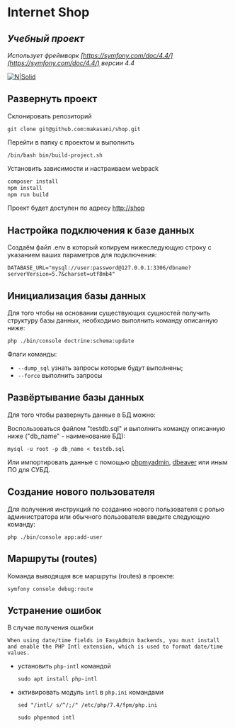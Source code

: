 # Internet Shop
## _Учебный проект_

_Использует фреймворк [https://symfony.com/doc/4.4/](https://symfony.com/doc/4.4/) версии 4.4_

[![N|Solid](https://i.ibb.co/JtWxgNg/pngegg-3.png)](https://i.ibb.co/JtWxgNg/pngegg-3.png)

## Развернуть проект 

Склонировать репозиторий 

``` 
git clone git@github.com:makasani/shop.git
```

Перейти в папку с проектом и выполнить 

```
/bin/bash bin/build-project.sh
```

Установить зависимости и настраиваем webpack

```sh
composer install
npm install
npm run build
```

Проект будет доступен по адресу [http://shop](http://shop)

## Настройка подключения к базе данных

Создаём файл .env в который копируем нижеследующую строку с указанием ваших параметров для подключения:

``` 
DATABASE_URL="mysql://user:password@127.0.0.1:3306/dbname?serverVersion=5.7&charset=utf8mb4"
```

## Инициализация базы данных

Для того чтобы на основании существующих сущностей получить структуру базы данных, необходимо выполнить команду описанную ниже:

``` 
php ./bin/console doctrine:schema:update
```
Флаги команды:
- `--dump_sql` узнать запросы которые будут выполнены;
- `--force` выполнить запросы

## Развёртывание базы данных

Для того чтобы развернуть данные в БД можно:

Воспользоваться файлом "testdb.sql" и выполнить команду описанную ниже ("db_name" - наименование БД):

``` 
mysql -u root -p db_name < testdb.sql
```

Или импортировать данные с помощью [phpmyadmin](https://www.phpmyadmin.net), [dbeaver](https://dbeaver.io) или иным ПО для СУБД.

## Создание нового пользователя

Для получения инструкций по созданию нового пользователя с ролью администратора или обычного пользователя введите следующую команду:

``` 
php ./bin/console app:add-user
```

## Маршруты (routes)

Команда выводящая все маршруты (routes) в проекте:

``` 
symfony console debug:route
```

## Устранение ошибок

В случае получения ошибки 
```
When using date/time fields in EasyAdmin backends, you must install and enable the PHP Intl extension, which is used to format date/time values.
```

- установить `php-intl` командой 

    ```
    sudo apt install php-intl
    ```

- активировать модуль `intl` в `php.ini` командами
    ```
    sed "/intl/ s/^/;/" /etc/php/7.4/fpm/php.ini
    ```
    ```
    sudo phpenmod intl
    ```